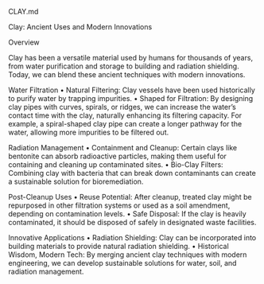 CLAY.md

Clay: Ancient Uses and Modern Innovations

Overview

Clay has been a versatile material used by humans for thousands of years, from water purification and storage to building and radiation shielding. Today, we can blend these ancient techniques with modern innovations.

Water Filtration
	•	Natural Filtering: Clay vessels have been used historically to purify water by trapping impurities.
	•	Shaped for Filtration: By designing clay pipes with curves, spirals, or ridges, we can increase the water’s contact time with the clay, naturally enhancing its filtering capacity. For example, a spiral-shaped clay pipe can create a longer pathway for the water, allowing more impurities to be filtered out.

Radiation Management
	•	Containment and Cleanup: Certain clays like bentonite can absorb radioactive particles, making them useful for containing and cleaning up contaminated sites.
	•	Bio-Clay Filters: Combining clay with bacteria that can break down contaminants can create a sustainable solution for bioremediation.

Post-Cleanup Uses
	•	Reuse Potential: After cleanup, treated clay might be repurposed in other filtration systems or used as a soil amendment, depending on contamination levels.
	•	Safe Disposal: If the clay is heavily contaminated, it should be disposed of safely in designated waste facilities.

Innovative Applications
	•	Radiation Shielding: Clay can be incorporated into building materials to provide natural radiation shielding.
	•	Historical Wisdom, Modern Tech: By merging ancient clay techniques with modern engineering, we can develop sustainable solutions for water, soil, and radiation management.
